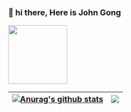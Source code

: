 ### 👋 hi there, Here is John Gong 


<img width="120" src="https://visitor-badge.glitch.me/badge?page_id=johngong999.johngong999">

|<a href="https://github.com/johngong999/github-readme-stats"><img align="center" src="https://github-readme-stats.vercel.app/api?username=johngong999&show_icons=true&include_all_commits=true&theme=buefy&hide_border=true" alt="Anurag's github stats" /></a> | <a href="https://github.com/johngong999/github-readme-stats"><img align="center" src="https://github-readme-stats.vercel.app/api/top-langs/?username=johngong999&layout=compact&theme=buefy&hide_border=true" /></a> |
| :-:  | :-: |





<!--
**johngong999/johngong999** is a ✨ _special_ ✨ repository because its `README.md` (this file) appears on your GitHub profile.

Here are some ideas to get you started:

- 🔭 I’m currently working on ...
- 🌱 I’m currently learning ...
- 👯 I’m looking to collaborate on ...
- 🤔 I’m looking for help with ...
- 💬 Ask me about ...
- 📫 How to reach me: ...
- 😄 Pronouns: ...
- ⚡ Fun fact: ...
-->
